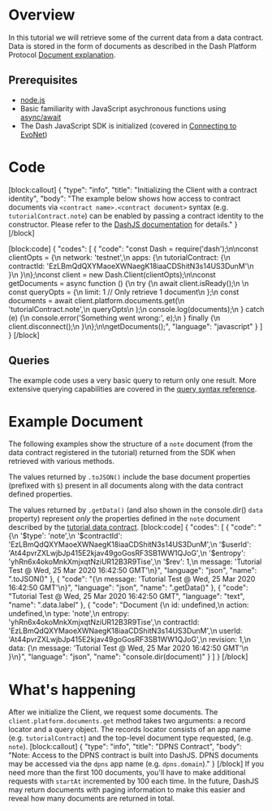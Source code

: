 # Overview

In this tutorial we will retrieve some of the current data from a data contract. Data is stored in the form of documents as described in the Dash Platform Protocol [Document explanation](explanation-platform-protocol-document).

## Prerequisites
- [node.js](https://nodejs.org/en/)
- Basic familiarity with JavaScript asychronous functions using [async/await](https://developer.mozilla.org/en-US/docs/Learn/JavaScript/Asynchronous/Async_await)
- The Dash JavaScript SDK is initialized (covered in [Connecting to EvoNet](tutorial-connecting-to-evonet))

# Code
[block:callout]
{
  "type": "info",
  "title": "Initializing the Client with a contract identity",
  "body": "The example below shows how access to contract documents via `<contract name>.<contract document>` syntax (e.g. `tutorialContract.note`) can be enabled by passing a contract identity to the constructor. Please refer to the [DashJS documentation](https://dashevo.github.io/DashJS/#/getting-started/multiple-apps) for details."
}
[/block]

[block:code]
{
  "codes": [
    {
      "code": "const Dash = require('dash');\n\nconst clientOpts = {\n  network: 'testnet',\n  apps: {\n    tutorialContract: {\n      contractId: 'EzLBmQdQXYMaoeXWNaegK18iaaCDShitN3s14US3DunM'\n    }\n  }\n};\nconst client = new Dash.Client(clientOpts);\n\nconst getDocuments = async function () {\n  try {\n    await client.isReady();\n    \n    const queryOpts = {\n      limit: 1 // Only retrieve 1 document\n    };\n    const documents = await client.platform.documents.get(\n      'tutorialContract.note',\n      queryOpts\n    );\n    console.log(documents);\n  } catch (e) {\n    console.error('Something went wrong:', e);\n  } finally {\n    client.disconnect();\n  }\n};\n\ngetDocuments();",
      "language": "javascript"
    }
  ]
}
[/block]
## Queries

The example code uses a very basic query to return only one result. More extensive querying capabilities are covered in the [query syntax reference](reference-query-syntax).

# Example Document

The following examples show the structure of a `note` document (from the data contract registered in the tutorial) returned from the SDK when retrieved with various methods. 

The values returned by `.toJSON()` include the base document properties (prefixed with `$`) present in all documents along with the data contract defined properties. 

The values returned by `.getData()` (and also shown in the console.dir() `data` property) represent _only_ the properties defined in the `note` document described by the [tutorial data contract](tutorial-register-a-data-contract#section-code).
[block:code]
{
  "codes": [
    {
      "code": "{\n  '$type': 'note',\n  '$contractId': 'EzLBmQdQXYMaoeXWNaegK18iaaCDShitN3s14US3DunM',\n  '$userId': 'At44pvrZXLwjbJp415E2kjav49goGosRF3SB1WW1QJoG',\n  '$entropy': 'yhRn6x4okoMnkXmjxqtNziUR12B3R9Tise',\n  '$rev': 1,\n  message: 'Tutorial Test @ Wed, 25 Mar 2020 16:42:50 GMT'\n}",
      "language": "json",
      "name": ".toJSON()"
    },
    {
      "code": "{\n  message: 'Tutorial Test @ Wed, 25 Mar 2020 16:42:50 GMT'\n}",
      "language": "json",
      "name": ".getData()"
    },
    {
      "code": "Tutorial Test @ Wed, 25 Mar 2020 16:42:50 GMT",
      "language": "text",
      "name": ".data.label"
    },
    {
      "code": "Document {\n  id: undefined,\n  action: undefined,\n  type: 'note',\n  entropy: 'yhRn6x4okoMnkXmjxqtNziUR12B3R9Tise',\n  contractId: 'EzLBmQdQXYMaoeXWNaegK18iaaCDShitN3s14US3DunM',\n  userId: 'At44pvrZXLwjbJp415E2kjav49goGosRF3SB1WW1QJoG',\n  revision: 1,\n  data: {\n    message: 'Tutorial Test @ Wed, 25 Mar 2020 16:42:50 GMT'\n  }\n}",
      "language": "json",
      "name": "console.dir(document)"
    }
  ]
}
[/block]
# What's happening

After we initialize the Client, we request some documents. The `client.platform.documents.get` method takes two arguments: a record locator and a query object. The records locator consists of an app name (e.g. `tutorialContract`) and the top-level document type requested, (e.g. `note`).
[block:callout]
{
  "type": "info",
  "title": "DPNS Contract",
  "body": "Note: Access to the DPNS contract is built into DashJS. DPNS documents may be accessed via the `dpns` app name (e.g. `dpns.domain`)."
}
[/block]
If you need more than the first 100 documents, you'll have to make additional requests with `startAt` incremented by 100 each time. In the future, DashJS may return documents with paging information to make this easier and reveal how many documents are returned in total.